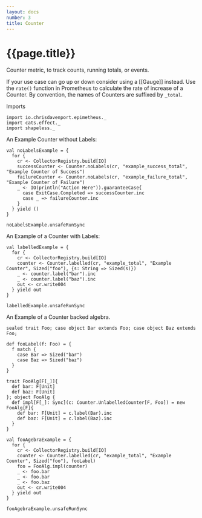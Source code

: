 ```yaml
---
layout: docs
number: 3
title: Counter
---
```


# {{page.title}}

Counter metric, to track counts, running totals, or events.

If your use case can go up or down consider using a [[Gauge]] instead.
Use the `rate()` function in Prometheus to calculate the rate of increase of a Counter.
By convention, the names of Counters are suffixed by `_total`.

Imports

```tut:silent
import io.chrisdavenport.epimetheus._
import cats.effect._
import shapeless._
```

An Example Counter without Labels:

```tut:book
val noLabelsExample = {
  for {
    cr <- CollectorRegistry.build[IO]
    successCounter <- Counter.noLabels(cr, "example_success_total", "Example Counter of Success")
    failureCounter <- Counter.noLabels(cr, "example_failure_total", "Example Counter of Failure")
    _ <- IO(println("Action Here")).guaranteeCase{
      case ExitCase.Completed => successCounter.inc
      case _ => failureCounter.inc
    }
  } yield ()
}

noLabelsExample.unsafeRunSync
```

An Example of a Counter with Labels:

```tut:book
val labelledExample = {
  for {
    cr <- CollectorRegistry.build[IO]
    counter <- Counter.labelled(cr, "example_total", "Example Counter", Sized("foo"), {s: String => Sized(s)})
    _ <- counter.label("bar").inc
    _ <- counter.label("baz").inc
    out <- cr.write004
  } yield out
}

labelledExample.unsafeRunSync
```

An Example of a Counter backed algebra.

```tut:book
sealed trait Foo; case object Bar extends Foo; case object Baz extends Foo;

def fooLabel(f: Foo) = {
  f match {
    case Bar => Sized("bar")
    case Baz => Sized("baz")
  }
}

trait FooAlg[F[_]]{
  def bar: F[Unit]
  def baz: F[Unit]
}; object FooAlg {
  def impl[F[_]: Sync](c: Counter.UnlabelledCounter[F, Foo]) = new FooAlg[F]{
    def bar: F[Unit] = c.label(Bar).inc
    def baz: F[Unit] = c.label(Baz).inc
  }
}

val fooAgebraExample = {
  for {
    cr <- CollectorRegistry.build[IO]
    counter <- Counter.labelled(cr, "example_total", "Example Counter", Sized("foo"), fooLabel)
    foo = FooAlg.impl(counter)
    _ <- foo.bar
    _ <- foo.bar
    _ <- foo.baz
    out <- cr.write004
  } yield out
}

fooAgebraExample.unsafeRunSync
```